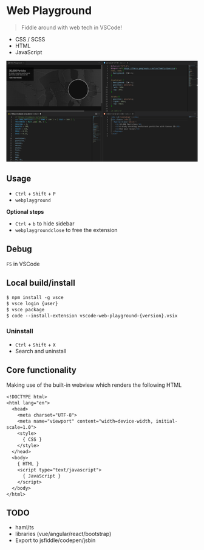 # Web Playground

> Fiddle around with web tech in VSCode!

- CSS / SCSS
- HTML
- JavaScript

![Example usage](example.png)

## Usage

- `Ctrl` + `Shift` + `P`
- `webplayground`

**Optional steps**

- `Ctrl` + `b` to hide sidebar
- `webplaygroundclose` to free the extension

## Debug

`F5` in VSCode

## Local build/install

```
$ npm install -g vsce
$ vsce login {user}
$ vsce package
$ code --install-extension vscode-web-playground-{version}.vsix
```

### Uninstall

- `Ctrl` + `Shift` + `X`
- Search and uninstall

## Core functionality

Making use of the built-in webview which renders the following HTML

```
<!DOCTYPE html>
<html lang="en">
  <head>
    <meta charset="UTF-8">
    <meta name="viewport" content="width=device-width, initial-scale=1.0">
    <style>
      { CSS }
    </style>
  </head>
  <body>
    { HTML }
    <script type="text/javascript">
      { JavaScript }
    </script>
  </body>
</html>
```

## TODO

- haml/ts
- libraries (vue/angular/react/bootstrap)
- Export to jsfiddle/codepen/jsbin
